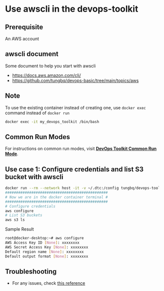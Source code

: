 # Use awscli in the devops-toolkit

## Prerequisite

An AWS account

## awscli document

Some document to help you start with awscli

- <https://docs.aws.amazon.com/cli/>
- <https://github.com/tungbq/devops-basic/tree/main/topics/aws>

## Note

To use the existing container instead of creating one, use `docker exec` command instead of `docker run`

```bash
docker exec -it my_devops_toolkit /bin/bash
```

## Common Run Modes

For instructions on common run modes, visit [**DevOps Toolkit Common Run Mode**](../usage/run_mode.md).

## Use case 1: Configure credentials and list S3 bucket with awscli

```bash
docker run --rm --network host -it -v ~/.dtc:/config tungbq/devops-toolkit:latest
###############################################
# Now we are in the docker container terminal #
###############################################
# Configure credentials
aws configure
# List S3 buckets
aws s3 ls
```

Sample Result

```bash
root@docker-desktop:~# aws configure
AWS Access Key ID [None]: xxxxxxxx
AWS Secret Access Key [None]: xxxxxxxx
Default region name [None]: xxxxxxxx
Default output format [None]: xxxxxxxx
```

## Troubleshooting

- For any issues, check [this reference](../troubleshooting/TROUBLESHOOTING.md)
